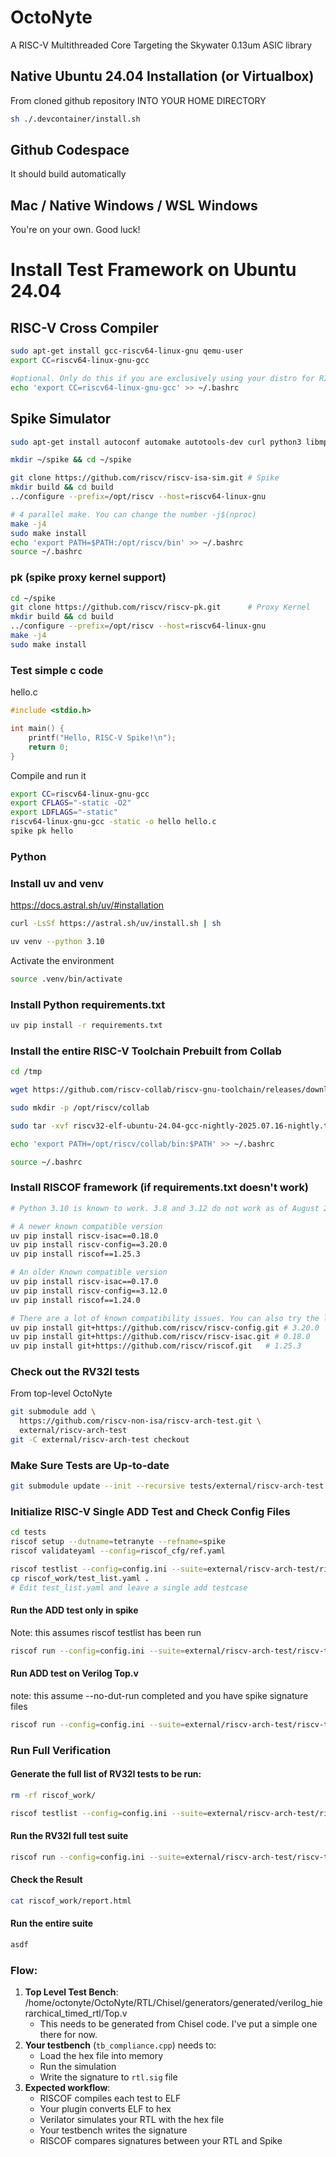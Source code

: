 # OctoNyte
A RISC-V Multithreaded Core Targeting the Skywater 0.13um ASIC library

## Native Ubuntu 24.04 Installation (or Virtualbox)

From cloned github repository INTO YOUR HOME DIRECTORY

```bash
sh ./.devcontainer/install.sh
```

## Github Codespace

It should build automatically

## Mac / Native Windows / WSL Windows

You're on your own. Good luck!

# Install Test Framework on Ubuntu 24.04

## RISC-V Cross Compiler

```bash
sudo apt-get install gcc-riscv64-linux-gnu qemu-user
export CC=riscv64-linux-gnu-gcc

#optional. Only do this if you are exclusively using your distro for RISC-V development
echo 'export CC=riscv64-linux-gnu-gcc' >> ~/.bashrc
```

## Spike Simulator

```bash
sudo apt-get install autoconf automake autotools-dev curl python3 libmpc-dev libmpfr-dev libgmp-dev gawk build-essential bison flex texinfo gperf libtool patchutils bc zlib1g-dev libexpat-dev device-tree-compiler
```

```bash
mkdir ~/spike && cd ~/spike
```

```bash
git clone https://github.com/riscv/riscv-isa-sim.git # Spike
mkdir build && cd build
../configure --prefix=/opt/riscv --host=riscv64-linux-gnu

# 4 parallel make. You can change the number -j$(nproc)
make -j4
sudo make install
echo 'export PATH=$PATH:/opt/riscv/bin' >> ~/.bashrc
source ~/.bashrc
```


### pk (spike proxy kernel support)

```bash
cd ~/spike
git clone https://github.com/riscv/riscv-pk.git      # Proxy Kernel
mkdir build && cd build
../configure --prefix=/opt/riscv --host=riscv64-linux-gnu
make -j4
sudo make install
```

### Test simple c  code
hello.c
```c
#include <stdio.h>

int main() {
    printf("Hello, RISC-V Spike!\n");
    return 0;
}
```
Compile and run it
```bash
export CC=riscv64-linux-gnu-gcc
export CFLAGS="-static -O2"
export LDFLAGS="-static"
riscv64-linux-gnu-gcc -static -o hello hello.c
spike pk hello
```



### Python

### Install uv and venv

https://docs.astral.sh/uv/#installation

```bash
curl -LsSf https://astral.sh/uv/install.sh | sh
```

```bash
uv venv --python 3.10 
```

Activate the environment

```bash
source .venv/bin/activate
```

### Install Python requirements.txt

```bash
uv pip install -r requirements.txt
```



### Install the entire RISC-V Toolchain Prebuilt from Collab

```bash
cd /tmp 

wget https://github.com/riscv-collab/riscv-gnu-toolchain/releases/download/2025.07.16/riscv32-elf-ubuntu-24.04-gcc-nightly-2025.07.16-nightly.tar.xz 

sudo mkdir -p /opt/riscv/collab

sudo tar -xvf riscv32-elf-ubuntu-24.04-gcc-nightly-2025.07.16-nightly.tar.xz -C /opt/riscv/collab --strip-components=1

echo 'export PATH=/opt/riscv/collab/bin:$PATH' >> ~/.bashrc 

source ~/.bashrc
```

### Install RISCOF framework (if requirements.txt doesn't work)

```bash
# Python 3.10 is known to work. 3.8 and 3.12 do not work as of August 2025

# A newer known compatible version
uv pip install riscv-isac==0.18.0
uv pip install riscv-config==3.20.0
uv pip install riscof==1.25.3

# An older Known compatible version
uv pip install riscv-isac==0.17.0
uv pip install riscv-config==3.12.0  
uv pip install riscof==1.24.0

# There are a lot of known compatibility issues. You can also try the latest dev branch
uv pip install git+https://github.com/riscv/riscv-config.git # 3.20.0
uv pip install git+https://github.com/riscv/riscv-isac.git # 0.18.0
uv pip install git+https://github.com/riscv/riscof.git   # 1.25.3
```



### Check out the RV32I tests

From top-level OctoNyte

```bash
git submodule add \
  https://github.com/riscv-non-isa/riscv-arch-test.git \
  external/riscv-arch-test
git -C external/riscv-arch-test checkout
```



### Make Sure Tests are Up-to-date

```bash
git submodule update --init --recursive tests/external/riscv-arch-test
```

### Initialize RISC-V Single ADD Test and Check Config Files

```bash
cd tests
riscof setup --dutname=tetranyte --refname=spike 
riscof validateyaml --config=riscof_cfg/ref.yaml

riscof testlist --config=config.ini --suite=external/riscv-arch-test/riscv-test-suite/rv32i_m/I/ --env=external/riscv-arch-test/riscv-test-suite/env
cp riscof_work/test_list.yaml .
# Edit test_list.yaml and leave a single add testcase
```

#### Run the ADD test only in spike

Note: this assumes riscof testlist has been run

```bash
riscof run --config=config.ini --suite=external/riscv-arch-test/riscv-test-suite/rv32i_m/I/ --env=external/riscv-arch-test/riscv-test-suite/env --no-browser --testfile ./test_list.yaml --no-dut-run
```

#### Run ADD test on Verilog Top.v

note: this assume --no-dut-run completed and you have spike signature files

```bash
riscof run --config=config.ini --suite=external/riscv-arch-test/riscv-test-suite/rv32i_m/I/ --env=external/riscv-arch-test/riscv-test-suite/env --no-browser --testfile ./test_list.yaml --no-ref-run
```

#### 

### Run Full Verification

#### Generate the full list of RV32I tests to be run:

```bash
rm -rf riscof_work/

riscof testlist --config=config.ini --suite=external/riscv-arch-test/riscv-test-suite/rv32i_m/I/ --env=external/riscv-arch-test/riscv-test-suite/env
```

#### Run the RV32I full test suite

```bash
riscof run --config=config.ini --suite=external/riscv-arch-test/riscv-test-suite/rv32i_m/I/ --env=external/riscv-arch-test/riscv-test-suite/env --no-browser testfile ./riscof_work/test_list.yaml
```

#### Check the Result

```bash
cat riscof_work/report.html
```

#### Run the entire suite

```bash
asdf
```

### Flow:

1. **Top Level Test Bench**: /home/octonyte/OctoNyte/RTL/Chisel/generators/generated/verilog_hierarchical_timed_rtl/Top.v
   - This needs to be generated from Chisel code. I've put a simple one there for now.
2. **Your testbench** (`tb_compliance.cpp`) needs to:
   - Load the hex file into memory
   - Run the simulation
   - Write the signature to `rtl.sig` file
3. **Expected workflow**:
   - RISCOF compiles each test to ELF
   - Your plugin converts ELF to hex
   - Verilator simulates your RTL with the hex file
   - Your testbench writes the signature
   - RISCOF compares signatures between your RTL and Spike
